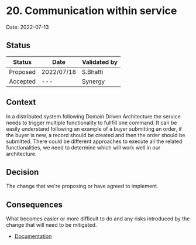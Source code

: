 # 20. Communication within service 

Date: 2022-07-13

## Status

|Status|Date|Validated by|
|------|----|------------|
|Proposed|2022/07/18|S.Bhatti|
|Accepted|--- |Synergy|

## Context

In a distributed system following Domain Driven Architecture the service needs to trigger multiple functionality to fullfill one command. It can be easily understand following an example of a buyer submitting an order, if the buyer is new, a record should be created and then the order should be submitted. There could be different approaches to execute all the related functionalities, we need to determine which will work well in our architecture.  
## Decision

The change that we're proposing or have agreed to implement.

## Consequences

What becomes easier or more difficult to do and any risks introduced by the change that will need to be mitigated.

- [Documentation](../documentation/arch-style/communication-within-service.md)
